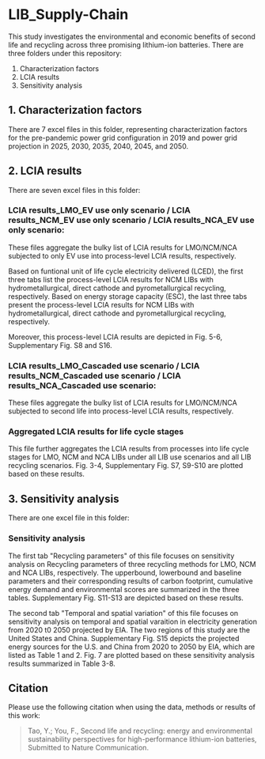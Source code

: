 # LIB_Supply-Chain
This study investigates the environmental and economic benefits of second life and recycling across three promising lithium-ion batteries. There are three folders under this repository:
1. Characterization factors
2. LCIA results
3. Sensitivity analysis

## 1. Characterization factors
There are 7 excel files in this folder, representing characterization factors for the pre-pandemic power grid configuration in 2019 and power grid projection in 2025, 2030, 2035, 2040, 2045, and 2050. 

## 2. LCIA results
There are seven excel files in this folder:
### LCIA results_LMO_EV use only scenario / LCIA results_NCM_EV use only scenario / LCIA results_NCA_EV use only scenario:
These files aggregate the bulky list of LCIA results for LMO/NCM/NCA subjected to only EV use into process-level LCIA results, respectively. 

Based on funtional unit of life cycle electricity delivered (LCED), the first three tabs list the process-level LCIA results for NCM LIBs with hydrometallurgical, direct cathode and pyrometallurgical recycling, respectively. Based on energy storage capacity (ESC), the last three tabs present the process-level LCIA results for NCM LIBs with hydrometallurgical, direct cathode and pyrometallurgical recycling, respectively. 

Moreover, this process-level LCIA results are depicted in Fig. 5-6, Supplementary Fig. S8 and S16.
### LCIA results_LMO_Cascaded use scenario / LCIA results_NCM_Cascaded use scenario / LCIA results_NCA_Cascaded use scenario:
These files aggregate the bulky list of LCIA results for LMO/NCM/NCA subjected to second life into process-level LCIA results, respectively.

### Aggregated LCIA results for life cycle stages
This file further aggregates the LCIA results from processes into life cycle stages for LMO, NCM and NCA LIBs under all LIB use scenarios and all LIB recycling scenarios. Fig. 3-4, Supplementary Fig. S7, S9-S10 are plotted based on these results.

## 3. Sensitivity analysis
There are one excel file in this folder:
### Sensitivity analysis
The first tab "Recycling parameters" of this file focuses on sensitivity analysis on Recycling parameters of three recycling methods for LMO, NCM and NCA LIBs, respectively. The upperbound, lowerbound and baseline parameters and their corresponding results of carbon footprint, cumulative energy demand and environmental scores are summarized in the three tables. Supplementary Fig. S11-S13 are depicted based on these results. 

The second tab "Temporal and spatial variation" of this file focuses on sensitivity analysis on temporal and spatial varaition in electricity generation from 2020 t0 2050 projected by EIA. The two regions of this study are the United States and China. Supplementary Fig. S15 depicts the projected energy sources for the U.S. and China from 2020 to 2050 by EIA, which are listed as Table 1 and 2. Fig. 7 are plotted based on these sensitivity analysis results summarized in Table 3-8.

## Citation
Please use the following citation when using the data, methods or results of this work:

>Tao, Y.; You, F., Second life and recycling: energy and environmental sustainability perspectives for high-performance lithium-ion batteries, Submitted to Nature Communication.
